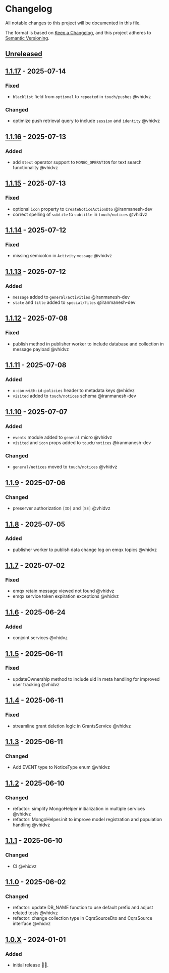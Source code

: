 # Changelog

All notable changes to this project will be documented in this file.

The format is based on [Keep a Changelog](https://keepachangelog.com/en/1.1.0/),
and this project adheres to [Semantic Versioning](https://semver.org/spec/v2.0.0.html).

## [Unreleased]

## [1.1.17] - 2025-07-14

### Fixed

- `blacklist` field from `optional` to `repeated` in `touch/pushes` @vhidvz

### Changed

- optimize push retrieval query to include `session` and `identity` @vhidvz

## [1.1.16] - 2025-07-13

### Added

- add `$text` operator support to `MONGO_OPERATION` for text search functionality @vhidvz

## [1.1.15] - 2025-07-13

### Fixed

- optional `icon` property to `CreateNoticeActionDto` @iranmanesh-dev
- correct spelling of `subtile` to `subtitle` in `touch/notices` @vhidvz

## [1.1.14] - 2025-07-12

### Fixed

- missing semicolon in `Activity` `message` @vhidvz

## [1.1.13] - 2025-07-12

### Added

- `message` added to `general/activities` @iranmanesh-dev
- `state` and `title` added to `special/files` @iranmanesh-dev

## [1.1.12] - 2025-07-08

### Fixed

- publish method in publisher worker to include database and collection in message payload @vhidvz

## [1.1.11] - 2025-07-08

### Added

- `x-can-with-id-policies` header to metadata keys @vhidvz
- `visited` added to `touch/notices` schema @iranmanesh-dev

## [1.1.10] - 2025-07-07

### Added

- `events` module added to `general` micro @vhidvz
- `visited` and `icon` props added to `touch/notices` @iranmanesh-dev

### Changed

- `general/notices` moved to `touch/notices` @vhidvz

## [1.1.9] - 2025-07-06

### Changed

- preserver authorization `[ID]` and `[SE]` @vhidvz

## [1.1.8] - 2025-07-05

### Added

- publisher worker to publish data change log on emqx topics @vhidvz

## [1.1.7] - 2025-07-02

### Fixed

- emqx retain message viewed not found @vhidvz
- emqx service token expiration exceptions @vhidvz

## [1.1.6] - 2025-06-24

### Added

- conjoint services @vhidvz

## [1.1.5] - 2025-06-11

### Fixed

- updateOwnership method to include uid in meta handling for improved user tracking @vhidvz

## [1.1.4] - 2025-06-11

### Fixed

- streamline grant deletion logic in GrantsService @vhidvz

## [1.1.3] - 2025-06-11

### Changed

- Add EVENT type to NoticeType enum @vhidvz

## [1.1.2] - 2025-06-10

### Changed

- refactor: simplify MongoHelper initialization in multiple services @vhidvz
- refactor: MongoHelper.init to improve model registration and population handling @vhidvz

## [1.1.1] - 2025-06-10

### Changed

- CI @vhidvz

## [1.1.0] - 2025-06-02

### Changed

- refactor: update DB_NAME function to use default prefix and adjust related tests @vhidvz
- refactor: change collection type in CqrsSourceDto and CqrsSource interface @vhidvz

## [1.0.X] - 2024-01-01

### Added

- initial release 🎉​🎊​.

[unreleased]: https://github.com/wenex-org/platform/compare/1.1.17...HEAD
[1.1.17]: https://github.com/wenex-org/platform/compare/1.1.16...1.1.17
[1.1.16]: https://github.com/wenex-org/platform/compare/1.1.15...1.1.16
[1.1.15]: https://github.com/wenex-org/platform/compare/1.1.14...1.1.15
[1.1.14]: https://github.com/wenex-org/platform/compare/1.1.13...1.1.14
[1.1.13]: https://github.com/wenex-org/platform/compare/1.1.12...1.1.13
[1.1.12]: https://github.com/wenex-org/platform/compare/1.1.11...1.1.12
[1.1.11]: https://github.com/wenex-org/platform/compare/1.1.10...1.1.11
[1.1.10]: https://github.com/wenex-org/platform/compare/1.1.9...1.1.10
[1.1.9]: https://github.com/wenex-org/platform/compare/1.1.8...1.1.9
[1.1.8]: https://github.com/wenex-org/platform/compare/1.1.7...1.1.8
[1.1.7]: https://github.com/wenex-org/platform/compare/1.1.6...1.1.7
[1.1.6]: https://github.com/wenex-org/platform/compare/1.1.5...1.1.6
[1.1.5]: https://github.com/wenex-org/platform/compare/1.1.4...1.1.5
[1.1.4]: https://github.com/wenex-org/platform/compare/1.1.3...1.1.4
[1.1.3]: https://github.com/wenex-org/platform/compare/1.1.2...1.1.3
[1.1.2]: https://github.com/wenex-org/platform/compare/1.1.1...1.1.2
[1.1.1]: https://github.com/wenex-org/platform/compare/1.1.0...1.1.1
[1.1.0]: https://github.com/wenex-org/platform/compare/1.0.42...1.1.0
[1.0.X]: https://github.com/wenex-org/platform/releases/tag/1.0.42
